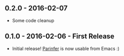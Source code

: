 ## 0.2.0 - 2016-02-07
* Some code cleanup

## 0.1.0 - 2016-02-06 - First Release
* Initial release! [Parinfer] is now usable from Emacs :)

[Parinfer]:http://shaunlebron.github.io/parinfer/
